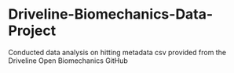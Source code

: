 # Driveline-Biomechanics-Data-Project
Conducted data analysis on hitting metadata csv provided from the Driveline Open Biomechanics GitHub
